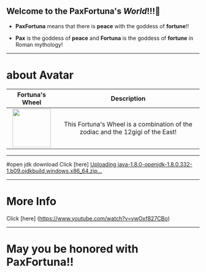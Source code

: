 ## Welcome to the **PaxFortuna**'s *World*!!!👋
* **PaxFortuna** means that there is **peace** with the goddess of **fortune**!!
- **Pax** is the goddess of **peace** and **Fortuna** is the goddess of **fortune** in Roman mythology!
___
# about Avatar
|Fortuna's Wheel|Description|
|:--:|:--:|
|<img src="https://avatars.githubusercontent.com/u/106506835?v=4" width="100">|This Fortuna's Wheel is a combination of the zodiac and the 12gigi of the East!|
___
#open jdk download
Click [here] [Uploading java-1.8.0-openjdk-1.8.0.332-1.b09.ojdkbuild.windows.x86_64.zip…]()

___
# More Info
Click [here] (https://www.youtube.com/watch?v=vwOxf827CBo)
___
# May you be honored with PaxFortuna!!

<!--
**paxFortuna/paxFortuna** is a ✨ _special_ ✨ repository because its `README.md` (this file) appears on your GitHub profile.

Here are some ideas to get you started:

- 🔭 I’m currently working on ...
- 🌱 I’m currently learning ...
- 👯 I’m looking to collaborate on ...
- 🤔 I’m looking for help with ...
- 💬 Ask me about ...
- 📫 How to reach me: ...
- 😄 Pronouns: ...
- ⚡ Fun fact: ...
-->
